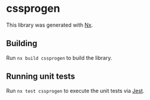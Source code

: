 # cssprogen

This library was generated with [Nx](https://nx.dev).

## Building

Run `nx build cssprogen` to build the library.

## Running unit tests

Run `nx test cssprogen` to execute the unit tests via [Jest](https://jestjs.io).
